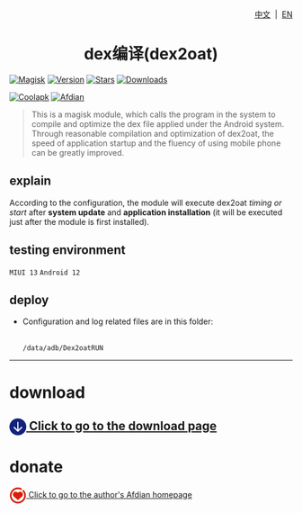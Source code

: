 <div align="right">
<a href="/README.md">中文</a> &nbsp;|&nbsp;
<a href="/README_en-US.md">EN</a>
</div>

<div align="center">
<h1>dex编译(dex2oat)</h1>
</div>


[![Magisk](https://img.shields.io/badge/Magisk-blue?style=for-the-badge)](https://github.com/topjohnwu/Magisk)
[![Version](https://img.shields.io/github/tag/lin-yunyun/Dex2oatRUN?style=for-the-badge&label=Current%20version)](https://github.com/lin-yunyun/Dex2oatRUN/releases/latest)
[![Stars](https://img.shields.io/github/stars/lin-yunyun/Dex2oatRUN?style=for-the-badge&label=Github%20Stars&logo=github "GitHub Repo stars")](https://github.com/lin-yunyun/Dex2oatRUN)
[![Downloads](https://img.shields.io/github/downloads/lin-yunyun/Dex2oatRUN/total?style=for-the-badge&label=Github%20downloads&logo=github)](https://github.com/lin-yunyun/Dex2oatRUN/releases)

[![Coolapk](https://img.shields.io/badge/Coolapk-柊芸芸-hotpink?style=for-the-badge)](http://www.coolapk.com/u/11696005)
[![Afdian](https://img.shields.io/badge/Afdian-林芸芸-hotpink?style=for-the-badge)](https://afdian.net/a/linyunyun)

>This is a magisk module, which calls the program in the system to compile and optimize the dex file applied under the Android system. Through reasonable compilation and optimization of dex2oat, the speed of application startup and the fluency of using mobile phone can be greatly improved.

## explain

According to the configuration, the module will execute dex2oat *timing or start* after **system update** and **application installation**  (it will be executed just after the module is first installed).

## testing environment

`MIUI 13`
`Android 12`

## deploy

- Configuration and log related files are in this folder:

  ```

  /data/adb/Dex2oatRUN

  ```

---

# download

[<img src="./.idea/download.png" width = "30" height = "30" alt="download" align=center /> Click to go to the download page](https://github.com/lin-yunyun/Dex2oatRUN/releases)
---

# donate

[<img src="./.idea/love.png" width = "30" height = "30" alt="love" align=center /> Click to go to the author's Afdian homepage](https://afdian.net/a/linyunyun)

